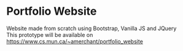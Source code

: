 # Portfolio Website
Website made from scratch using Bootstrap, Vanilla JS and JQuery <br />
This prototype will be available on https://www.cs.mun.ca/~amerchant/portfolio_website <br />
